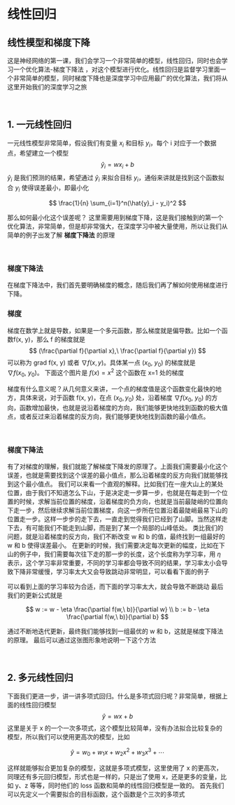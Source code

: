 # 线性回归

## 线性模型和梯度下降

这是神经网络的第一课，我们会学习一个非常简单的模型，线性回归，同时也会学习一个优化算法-梯度下降法 ，对这个模型进行优化。线性回归是监督学习里面一个非常简单的模型，同时梯度下降也是深度学习中应用最广的优化算法，我们将从这里开始我们的深度学习之旅

<br>

## 1. 一元线性回归

一元线性模型非常简单，假设我们有变量 $x_i$ 和目标 $y_i$，每个 i 对应于一个数据点，希望建立一个模型
$$
\hat{y}_i = w x_i + b
$$
$\hat{y}_i$ 是我们预测的结果，希望通过 $\hat{y}_i$ 来拟合目标 $y_i$，通俗来讲就是找到这个函数拟合 $y_i$ 使得误差最小，即最小化

$$
\frac{1}{n} \sum_{i=1}^n(\hat{y}_i - y_i)^2
$$

那么如何最小化这个误差呢？
这里需要用到梯度下降，这是我们接触到的第一个优化算法，非常简单，但是却非常强大，在深度学习中被大量使用，所以让我们从简单的例子出发了解 **梯度下降法** 的原理

<br>

### 梯度下降法

在梯度下降法中，我们首先要明确梯度的概念，随后我们再了解如何使用梯度进行下降。

### 梯度

梯度在数学上就是导数，如果是一个多元函数，那么梯度就是偏导数。比如一个函数f(x, y)，那么 f 的梯度就是
$$
(\frac{\partial f}{\partial x},\ \frac{\partial f}{\partial y})
$$
可以称为 grad f(x, y) 或者 $\nabla f(x, y)$。具体某一点 $(x_0,\ y_0)$ 的梯度就是 $\nabla f(x_0,\ y_0)$。
下面这个图片是 $f(x) = x^2$ 这个函数在 x=1 处的梯度

梯度有什么意义呢？从几何意义来讲，一个点的梯度值是这个函数变化最快的地方，具体来说，对于函数 f(x, y)，在点 $(x_0, y_0)$ 处，沿着梯度 $\nabla f(x_0,\ y_0)$ 的方向，函数增加最快，也就是说沿着梯度的方向，我们能够更快地找到函数的极大值点，或者反过来沿着梯度的反方向，我们能够更快地找到函数的最小值点。

<br>

### 梯度下降法
有了对梯度的理解，我们就能了解梯度下降发的原理了。上面我们需要最小化这个误差，也就是需要找到这个误差的最小值点，那么沿着梯度的反方向我们就能够找到这个最小值点。
我们可以来看一个直观的解释。比如我们在一座大山上的某处位置，由于我们不知道怎么下山，于是决定走一步算一步，也就是在每走到一个位置的时候，求解当前位置的梯度，沿着梯度的负方向，也就是当前最陡峭的位置向下走一步，然后继续求解当前位置梯度，向这一步所在位置沿着最陡峭最易下山的位置走一步。这样一步步的走下去，一直走到觉得我们已经到了山脚。当然这样走下去，有可能我们不能走到山脚，而是到了某一个局部的山峰低处。
类比我们的问题，就是沿着梯度的反方向，我们不断改变 w 和 b 的值，最终找到一组最好的 w 和 b 使得误差最小。
在更新的时候，我们需要决定每次更新的幅度，比如在下山的例子中，我们需要每次往下走的那一步的长度，这个长度称为学习率，用 $\eta$ 表示，这个学习率非常重要，不同的学习率都会导致不同的结果，学习率太小会导致下降非常缓慢，学习率太大又会导致跳动非常明显，可以看看下面的例子

可以看到上面的学习率较为合适，而下面的学习率太大，就会导致不断跳动
最后我们的更新公式就是

$$
w := w - \eta \frac{\partial f(w,\ b)}{\partial w} \\
b := b - \eta \frac{\partial f(w,\ b)}{\partial b}
$$

通过不断地迭代更新，最终我们能够找到一组最优的 w 和 b，这就是梯度下降法的原理。
最后可以通过这张图形象地说明一下这个方法


<br>

## 2. 多元线性回归

下面我们更进一步，讲一讲多项式回归。什么是多项式回归呢？非常简单，根据上面的线性回归模型
$$
\hat{y} = w x + b
$$
这里是关于 x 的一个一次多项式，这个模型比较简单，没有办法拟合比较复杂的模型，所以我们可以使用更高次的模型，比如

$$
\hat{y} = w_0 + w_1 x + w_2 x^2 + w_3 x^3 + \cdots
$$

这样就能够拟合更加复杂的模型，这就是多项式模型，这里使用了 x 的更高次，同理还有多元回归模型，形式也是一样的，只是出了使用 x，还是更多的变量，比如 y、z 等等，同时他们的 loss 函数和简单的线性回归模型是一致的。
首先我们可以先定义一个需要拟合的目标函数，这个函数是个三次的多项式